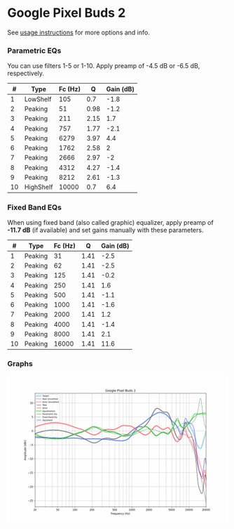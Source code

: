 # Google Pixel Buds 2
See [usage instructions](https://github.com/jaakkopasanen/AutoEq#usage) for more options and info.

### Parametric EQs
You can use filters 1-5 or 1-10. Apply preamp of -4.5 dB or -6.5 dB, respectively.

|   # | Type      |   Fc (Hz) |    Q |   Gain (dB) |
|-----|-----------|-----------|------|-------------|
|   1 | LowShelf  |       105 | 0.7  |        -1.8 |
|   2 | Peaking   |        51 | 0.98 |        -1.2 |
|   3 | Peaking   |       211 | 2.15 |         1.7 |
|   4 | Peaking   |       757 | 1.77 |        -2.1 |
|   5 | Peaking   |      6279 | 3.97 |         4.4 |
|   6 | Peaking   |      1762 | 2.58 |         2   |
|   7 | Peaking   |      2666 | 2.97 |        -2   |
|   8 | Peaking   |      4312 | 4.27 |        -1.4 |
|   9 | Peaking   |      8212 | 2.61 |        -1.3 |
|  10 | HighShelf |     10000 | 0.7  |         6.4 |

### Fixed Band EQs
When using fixed band (also called graphic) equalizer, apply preamp of **-11.7 dB** (if available) and set gains manually with these parameters.

|   # | Type    |   Fc (Hz) |    Q |   Gain (dB) |
|-----|---------|-----------|------|-------------|
|   1 | Peaking |        31 | 1.41 |        -2.5 |
|   2 | Peaking |        62 | 1.41 |        -2.5 |
|   3 | Peaking |       125 | 1.41 |        -0.2 |
|   4 | Peaking |       250 | 1.41 |         1.6 |
|   5 | Peaking |       500 | 1.41 |        -1.1 |
|   6 | Peaking |      1000 | 1.41 |        -1.6 |
|   7 | Peaking |      2000 | 1.41 |         1.2 |
|   8 | Peaking |      4000 | 1.41 |        -1.4 |
|   9 | Peaking |      8000 | 1.41 |         2.1 |
|  10 | Peaking |     16000 | 1.41 |        11.6 |

### Graphs
![](./Google%20Pixel%20Buds%202.png)
